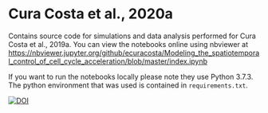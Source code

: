 # Cura Costa et al., 2020a
Contains source code for simulations and data analysis performed for Cura Costa et al., 2019a. You can view the notebooks online using nbviewer at https://nbviewer.jupyter.org/github/ecuracosta/Modeling_the_spatiotemporal_control_of_cell_cycle_acceleration/blob/master/index.ipynb

If you want to run the notebooks locally please note they use Python 3.7.3. The python environment that was used is contained in `requirements.txt`. 



<a href="https://zenodo.org/badge/latestdoi/238569005"><img src="https://zenodo.org/badge/238569005.svg" alt="DOI"></a>
